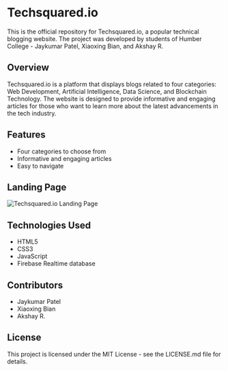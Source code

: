 # Techsquared.io

This is the official repository for Techsquared.io, a popular technical blogging website. The project was developed by students of Humber College - Jaykumar Patel, Xiaoxing Bian, and Akshay R.

## Overview

Techsquared.io is a platform that displays blogs related to four categories: Web Development, Artificial Intelligence, Data Science, and Blockchain Technology. The website is designed to provide informative and engaging articles for those who want to learn more about the latest advancements in the tech industry.

## Features

- Four categories to choose from
- Informative and engaging articles
- Easy to navigate

## Landing Page

![Techsquared.io Landing Page](![landingPage01](https://user-images.githubusercontent.com/85047980/229383415-f358ab64-190b-47c1-9c1a-f59861545cac.png)
)

## Technologies Used

- HTML5
- CSS3
- JavaScript
- Firebase Realtime database

## Contributors

- Jaykumar Patel
- Xiaoxing Bian
- Akshay R.

## License

This project is licensed under the MIT License - see the LICENSE.md file for details.
